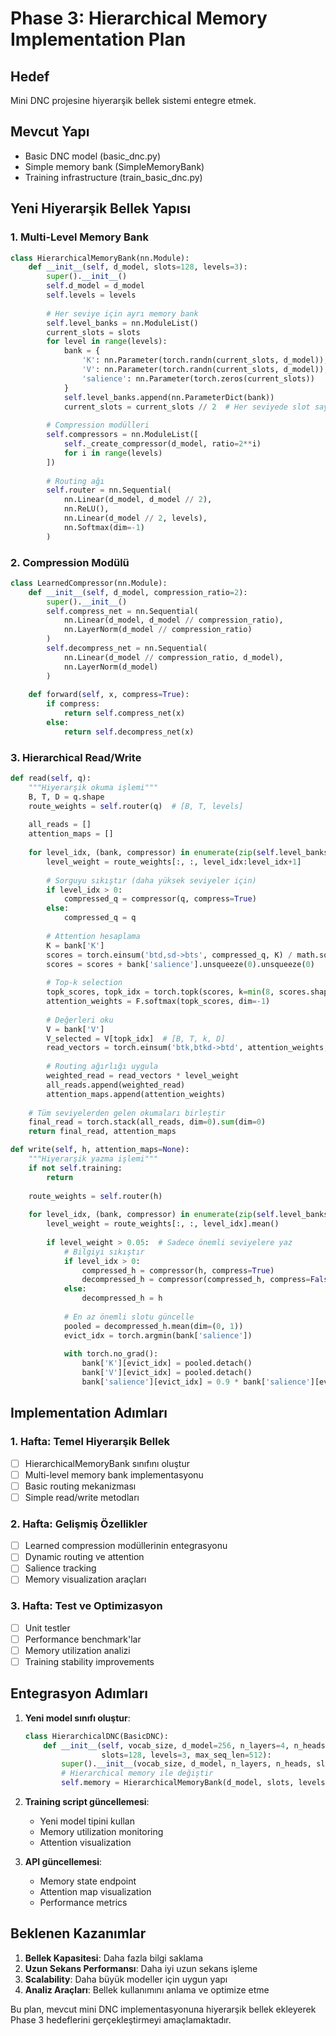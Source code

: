 # Phase 3: Hierarchical Memory Implementation Plan

## Hedef
Mini DNC projesine hiyerarşik bellek sistemi entegre etmek.

## Mevcut Yapı
- Basic DNC model (basic_dnc.py)
- Simple memory bank (SimpleMemoryBank)
- Training infrastructure (train_basic_dnc.py)

## Yeni Hiyerarşik Bellek Yapısı

### 1. Multi-Level Memory Bank
```python
class HierarchicalMemoryBank(nn.Module):
    def __init__(self, d_model, slots=128, levels=3):
        super().__init__()
        self.d_model = d_model
        self.levels = levels
        
        # Her seviye için ayrı memory bank
        self.level_banks = nn.ModuleList()
        current_slots = slots
        for level in range(levels):
            bank = {
                'K': nn.Parameter(torch.randn(current_slots, d_model)),
                'V': nn.Parameter(torch.randn(current_slots, d_model)),
                'salience': nn.Parameter(torch.zeros(current_slots))
            }
            self.level_banks.append(nn.ParameterDict(bank))
            current_slots = current_slots // 2  # Her seviyede slot sayısını azalt
            
        # Compression modülleri
        self.compressors = nn.ModuleList([
            self._create_compressor(d_model, ratio=2**i) 
            for i in range(levels)
        ])
        
        # Routing ağı
        self.router = nn.Sequential(
            nn.Linear(d_model, d_model // 2),
            nn.ReLU(),
            nn.Linear(d_model // 2, levels),
            nn.Softmax(dim=-1)
        )
```

### 2. Compression Modülü
```python
class LearnedCompressor(nn.Module):
    def __init__(self, d_model, compression_ratio=2):
        super().__init__()
        self.compress_net = nn.Sequential(
            nn.Linear(d_model, d_model // compression_ratio),
            nn.LayerNorm(d_model // compression_ratio)
        )
        self.decompress_net = nn.Sequential(
            nn.Linear(d_model // compression_ratio, d_model),
            nn.LayerNorm(d_model)
        )
    
    def forward(self, x, compress=True):
        if compress:
            return self.compress_net(x)
        else:
            return self.decompress_net(x)
```

### 3. Hierarchical Read/Write
```python
def read(self, q):
    """Hiyerarşik okuma işlemi"""
    B, T, D = q.shape
    route_weights = self.router(q)  # [B, T, levels]
    
    all_reads = []
    attention_maps = []
    
    for level_idx, (bank, compressor) in enumerate(zip(self.level_banks, self.compressors)):
        level_weight = route_weights[:, :, level_idx:level_idx+1]
        
        # Sorguyu sıkıştır (daha yüksek seviyeler için)
        if level_idx > 0:
            compressed_q = compressor(q, compress=True)
        else:
            compressed_q = q
            
        # Attention hesaplama
        K = bank['K']
        scores = torch.einsum('btd,sd->bts', compressed_q, K) / math.sqrt(D)
        scores = scores + bank['salience'].unsqueeze(0).unsqueeze(0)
        
        # Top-k selection
        topk_scores, topk_idx = torch.topk(scores, k=min(8, scores.shape[-1]), dim=-1)
        attention_weights = F.softmax(topk_scores, dim=-1)
        
        # Değerleri oku
        V = bank['V']
        V_selected = V[topk_idx]  # [B, T, k, D]
        read_vectors = torch.einsum('btk,btkd->btd', attention_weights, V_selected)
        
        # Routing ağırlığı uygula
        weighted_read = read_vectors * level_weight
        all_reads.append(weighted_read)
        attention_maps.append(attention_weights)
    
    # Tüm seviyelerden gelen okumaları birleştir
    final_read = torch.stack(all_reads, dim=0).sum(dim=0)
    return final_read, attention_maps

def write(self, h, attention_maps=None):
    """Hiyerarşik yazma işlemi"""
    if not self.training:
        return
        
    route_weights = self.router(h)
    
    for level_idx, (bank, compressor) in enumerate(zip(self.level_banks, self.compressors)):
        level_weight = route_weights[:, :, level_idx].mean()
        
        if level_weight > 0.05:  # Sadece önemli seviyelere yaz
            # Bilgiyi sıkıştır
            if level_idx > 0:
                compressed_h = compressor(h, compress=True)
                decompressed_h = compressor(compressed_h, compress=False)
            else:
                decompressed_h = h
                
            # En az önemli slotu güncelle
            pooled = decompressed_h.mean(dim=(0, 1))
            evict_idx = torch.argmin(bank['salience'])
            
            with torch.no_grad():
                bank['K'][evict_idx] = pooled.detach()
                bank['V'][evict_idx] = pooled.detach()
                bank['salience'][evict_idx] = 0.9 * bank['salience'][evict_idx] + 0.1
```

## Implementation Adımları

### 1. Hafta: Temel Hiyerarşik Bellek
- [ ] HierarchicalMemoryBank sınıfını oluştur
- [ ] Multi-level memory bank implementasyonu
- [ ] Basic routing mekanizması
- [ ] Simple read/write metodları

### 2. Hafta: Gelişmiş Özellikler
- [ ] Learned compression modüllerinin entegrasyonu
- [ ] Dynamic routing ve attention
- [ ] Salience tracking
- [ ] Memory visualization araçları

### 3. Hafta: Test ve Optimizasyon
- [ ] Unit testler
- [ ] Performance benchmark'lar
- [ ] Memory utilization analizi
- [ ] Training stability improvements

## Entegrasyon Adımları

1. **Yeni model sınıfı oluştur**:
   ```python
   class HierarchicalDNC(BasicDNC):
       def __init__(self, vocab_size, d_model=256, n_layers=4, n_heads=8, 
                    slots=128, levels=3, max_seq_len=512):
           super().__init__(vocab_size, d_model, n_layers, n_heads, slots, max_seq_len)
           # Hierarchical memory ile değiştir
           self.memory = HierarchicalMemoryBank(d_model, slots, levels)
   ```

2. **Training script güncellemesi**:
   - Yeni model tipini kullan
   - Memory utilization monitoring
   - Attention visualization

3. **API güncellemesi**:
   - Memory state endpoint
   - Attention map visualization
   - Performance metrics

## Beklenen Kazanımlar
1. **Bellek Kapasitesi**: Daha fazla bilgi saklama
2. **Uzun Sekans Performansı**: Daha iyi uzun sekans işleme
3. **Scalability**: Daha büyük modeller için uygun yapı
4. **Analiz Araçları**: Bellek kullanımını anlama ve optimize etme

Bu plan, mevcut mini DNC implementasyonuna hiyerarşik bellek ekleyerek Phase 3 hedeflerini gerçekleştirmeyi amaçlamaktadır.